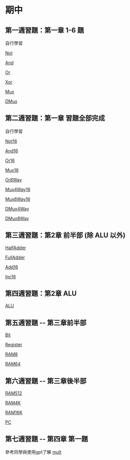 # 期中
## 第一週習題：第一章 1-6 題
自行學習

[Not](https://github.com/Micha1lyu/_co/blob/master/01/Not.hdl)

[And](https://github.com/Micha1lyu/_co/blob/master/01/And.hdl)

[Or](https://github.com/Micha1lyu/_co/blob/master/01/Or.hdl)

[Xor](https://github.com/Micha1lyu/_co/blob/master/01/Xor.hdl)

[Mux](https://github.com/Micha1lyu/_co/blob/master/01/Mux.hdl)

[DMux](https://github.com/Micha1lyu/_co/blob/master/01/DMux.hdl)
## 第二週習題：第一章 習題全部完成
自行學習

[Not16](https://github.com/Micha1lyu/_co/blob/master/01/Not16.hdl)

[And16](https://github.com/Micha1lyu/_co/blob/master/01/And16.hdl)

[Or16](https://github.com/Micha1lyu/_co/blob/master/01/Or16.hdl)

[Mux16](https://github.com/Micha1lyu/_co/blob/master/01/Mux16.hdl)

[Or8Way](https://github.com/Micha1lyu/_co/blob/master/01/Or8Way.hdl)

[Mux4Way16](https://github.com/Micha1lyu/_co/blob/master/01/Mux4Way16.hdl)

[Mux8Way16](https://github.com/Micha1lyu/_co/blob/master/01/Mux8Way16.hdl)

[DMux4Way](https://github.com/Micha1lyu/_co/blob/master/01/DMux4Way.hdl)

[DMux8Way](https://github.com/Micha1lyu/_co/blob/master/01/DMux8Way.hdl)
## 第三週習題：第2章 前半部 (除 ALU 以外)

[HalfAdder](https://github.com/Micha1lyu/_co/blob/master/02/HalfAdder.hdl)

[FullAdder](https://github.com/Micha1lyu/_co/blob/master/02/FullAdder.hdl)

[Add16](https://github.com/Micha1lyu/_co/blob/master/02/Add16.hdl)

[Inc16](https://github.com/Micha1lyu/_co/blob/master/02/Inc16.hdl)
## 第四週習題：第2章 ALU

[ALU](https://github.com/Micha1lyu/_co/blob/master/02/ALU.hdl)
## 第五週習題 -- 第三章前半部

[Bit](https://github.com/Micha1lyu/_co/blob/master/03/a/Bit.hdl)

[Register](https://github.com/Micha1lyu/_co/blob/master/03/a/Register.hdl)

[RAM8](https://github.com/Micha1lyu/_co/blob/master/03/a/RAM8.hdl)

[RAM64](https://github.com/Micha1lyu/_co/blob/master/03/a/RAM64.hdl)
## 第六週習題 -- 第三章後半部

[RAM512](https://github.com/Micha1lyu/_co/blob/master/03/b/RAM512.hdl)

[RAM4K](https://github.com/Micha1lyu/_co/blob/master/03/b/RAM4K.hdl)


[RAM16K](https://github.com/Micha1lyu/_co/blob/master/03/b/RAM16K.hdl)

[PC](https://github.com/Micha1lyu/_co/blob/master/03/a/PC.hdl)
## 第七週習題 -- 第四章 第一題
參考同學與使用gpt了解
[mult](https://github.com/Micha1lyu/_co/tree/master/04/mult)
